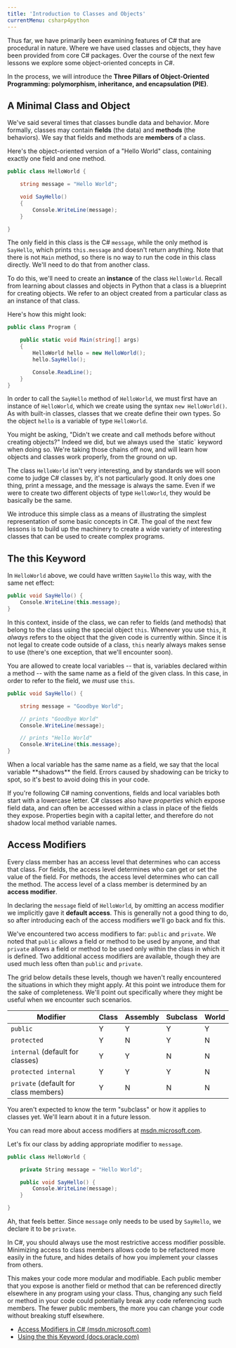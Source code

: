 ```yaml
---
title: 'Introduction to Classes and Objects'
currentMenu: csharp4python
---
```


Thus far, we have primarily been examining features of C# that are procedural in nature. Where we have used classes and objects, they have been provided from core C# packages. Over the course of the next few lessons we explore some object-oriented concepts in C#.

In the process, we will introduce the **Three Pillars of Object-Oriented Programming: polymorphism, inheritance, and encapsulation (PIE)**.

## A Minimal Class and Object

We've said several times that classes bundle data and behavior. More formally, classes may contain **fields** (the data) and **methods** (the behaviors). We say that fields and methods are **members** of a class.

Here's the object-oriented version of a "Hello World" class, containing exactly one field and one method.

```csharp
public class HelloWorld {

    string message = "Hello World";

    void SayHello()
    {
        Console.WriteLine(message);
    }

}
```

The only field in this class is the C# `message`, while the only method is `SayHello`, which prints `this.message` and doesn't return anything. Note that there is not `Main` method, so there is no way to run the code in this class directly. We'll need to do that from another class.

To do this, we'll need to create an **instance** of the class `HelloWorld`. Recall from learning about classes and objects in Python that a class is a blueprint for creating objects. We refer to an object created from a particular class as an instance of that class.

Here's how this might look:

```csharp
public class Program {

    public static void Main(string[] args)
    {
        HelloWorld hello = new HelloWorld();
        hello.SayHello();

        Console.ReadLine();
    }
}
```

In order to call the `SayHello` method of `HelloWorld`, we must first have an instance of `HelloWorld`, which we create using the syntax `new HelloWorld()`. As with built-in classes, classes that we create define their own types. So the object `hello` is a variable of type `HelloWorld`.

<aside class="aside-note" markdown="1">
You might be asking, "Didn't we create and call methods before without creating objects?" Indeed we did, but we always used the `static` keyword when doing so. We're taking those chains off now, and will learn how objects and classes work properly, from the ground on up.
</aside>

The class `HelloWorld` isn't very interesting, and by standards we will soon come to judge C# classes by, it's not particularly good. It only does one thing, print a message, and the message is always the same. Even if we were to create two different objects of type `HelloWorld`, they would be basically be the same.

We introduce this simple class as a means of illustrating the simplest representation of some basic concepts in C#. The goal of the next few lessons is to build up the machinery to create a wide variety of interesting classes that can be used to create complex programs.

## The this Keyword

In `HelloWorld` above, we could have written `SayHello` this way, with the same net effect:

```csharp
public void SayHello() {
    Console.WriteLine(this.message);
}
```

In this context, inside of the class, we can refer to fields (and methods) that belong to the class using the special object `this`. Whenever you use `this`, it *always* refers to the object that the given code is currently within. Since it is not legal to create code outside of a class, `this` nearly always makes sense to use (there's one exception, that we'll encounter soon).

You are allowed to create local variables -- that is, variables declared within a method -- with the same name as a field of the given class. In this case, in order to refer to the field, we *must* use `this`.

```csharp
public void SayHello() {

    string message = "Goodbye World";

    // prints "Goodbye World"
    Console.WriteLine(message);

    // prints "Hello World"
    Console.WriteLine(this.message);
}
```

<aside class="aside-pro-tip" markdown="1">
When a local variable has the same name as a field, we say that the local variable **shadows** the field. Errors caused by shadowing can be tricky to spot, so it's best to avoid doing this in your code.

If you're following C# naming conventions, fields and local variables both start with a lowercase letter. C# classes also have *properties* which expose field data, and can often be accessed within a class in place of the fields they expose. Properties begin with a capital letter, and therefore do not shadow local method variable names.
</aside>

## Access Modifiers

Every class member has an access level that determines who can access that class. For fields, the access level determines who can get or set the value of the field. For methods, the access level determines who can call the method. The access level of a class member is determined by an **access modifier**.

In declaring the `message` field of `HelloWorld`, by omitting an access modifier we implicitly gave it **default access**. This is generally not a good thing to do, so after introducing each of the access modifiers we'll go back and fix this.

We've encountered two access modifiers to far: `public` and `private`. We noted that `public` allows a field or method to be used by anyone, and that `private` allows a field or method to be used only within the class in which it is defined. Two additional access modifiers are available, though they are used much less often than `public` and `private`.

The grid below details these levels, though we haven't really encountered the situations in which they might apply. At this point we introduce them for the sake of completeness. We'll point out specifically where they might be useful when we encounter such scenarios.

Modifier | Class | Assembly | Subclass | World
---------|-------|---------|----------|-------|
`public` | Y | Y | Y | Y
`protected` | Y | N | Y | N
`internal` (default for classes) | Y | Y | N | N
`protected internal` | Y | Y | Y | N
`private` (default for class members) | Y | N | N | N

<aside class="aside-note" markdown="1">
You aren't expected to know the term "subclass" or how it applies to classes yet. We'll learn about it in a future lesson.
</aside>

You can read more about access modifiers at [msdn.microsoft.com][access-modifiers].

Let's fix our class by adding appropriate modifier to `message`.

```csharp
public class HelloWorld {

    private String message = "Hello World";

    public void SayHello() {
        Console.WriteLine(message);
    }

}
```

Ah, that feels better. Since `message` only needs to be used by `SayHello`, we declare it to be `private`.

<aside class="aside-pro-tip" markdown="1">
In C#, you should always use the most restrictive access modifier possible. Minimizing access to class members allows code to be refactored more easily in the future, and hides details of how you implement your classes from others.

This makes your code more modular and modifiable. Each public member that you expose is another field or method that can be referenced directly elsewhere in any program using your class. Thus, changing any such field or method in your code could potentially break any code referencing such members. The fewer public members, the more you can change your code without breaking stuff elsewhere.
</aside>

- [Access Modifiers in C# (msdn.microsoft.com)][access-modifiers]
- [Using the this Keyword (docs.oracle.com)](https://docs.oracle.com/csharpse/tutorial/csharp/csharpOO/thiskey.html)


[access-modifiers]: https://msdn.microsoft.com/en-us/library/ms173121.aspx
